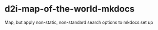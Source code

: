 # d2i-map-of-the-world-mkdocs
Map, but apply non-static, non-standard search options to mkdocs set up
